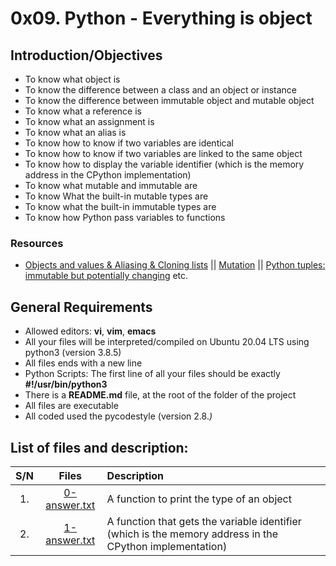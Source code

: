 # 0x09. Python - Everything is object

## Introduction/Objectives
* To know what object is
* To know the difference between a class and an object or instance
* To know the difference between immutable object and mutable object
* To know what a reference is
* To know what an assignment is
* To know what an alias is
* To know how to know if two variables are identical
* To know how to know if two variables are linked to the same object
* To know how to display the variable identifier (which is the memory address in the CPython implementation)
* To know what mutable and immutable are
* To know What the built-in mutable types are
* To know what the built-in immutable types are
* To know how Python pass variables to functions

### Resources
* [Objects and values & Aliasing & Cloning lists](http://www.openbookproject.net/thinkcs/python/english2e/ch09.html#objects-and-values) || [Mutation](http://composingprograms.com/pages/24-mutable-data.html#sequence-objects) || [Python tuples: immutable but potentially changing](http://radar.oreilly.com/2014/10/python-tuples-immutable-but-potentially-changing.html) etc.

## General Requirements
* Allowed editors: **vi**, **vim**, **emacs**
* All your files will be interpreted/compiled on Ubuntu 20.04 LTS using python3 (version 3.8.5)
* All files ends with a new line
* Python Scripts: The first line of all your files should be exactly **#!/usr/bin/python3**
* There is a **README.md** file, at the root of the folder of the project
* All files are executable
* All coded used the pycodestyle (version 2.8.*)*


## List of files and description:
| S/N   |       Files          |        Description  |
|:-----:|:--------------------:|:-------------------|
|1. | [0-answer.txt](https://github.com/Dikachis/alx-higher_level_programming/blob/master/0x09-python-everything_is_object/0-answer.txt) | A function to print the type of an object |
|2. | [1-answer.txt](https://github.com/Dikachis/alx-higher_level_programming/blob/master/0x09-python-everything_is_object/1-answer.txt) | A function that gets the variable identifier (which is the memory address in the CPython implementation) |
